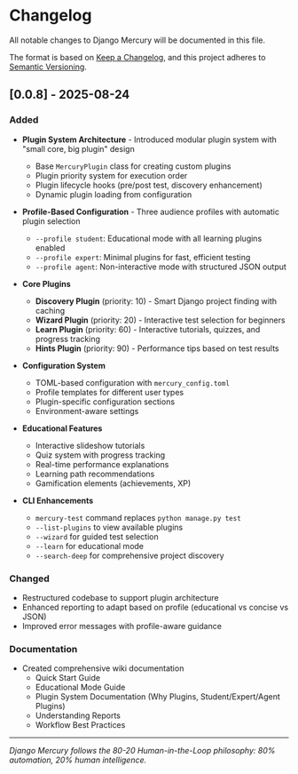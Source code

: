 # Changelog

All notable changes to Django Mercury will be documented in this file.

The format is based on [Keep a Changelog](https://keepachangelog.com/en/1.0.0/),
and this project adheres to [Semantic Versioning](https://semver.org/spec/v2.0.0.html).

## [0.0.8] - 2025-08-24

### Added
- **Plugin System Architecture** - Introduced modular plugin system with "small core, big plugin" design
  - Base `MercuryPlugin` class for creating custom plugins
  - Plugin priority system for execution order
  - Plugin lifecycle hooks (pre/post test, discovery enhancement)
  - Dynamic plugin loading from configuration

- **Profile-Based Configuration** - Three audience profiles with automatic plugin selection
  - `--profile student`: Educational mode with all learning plugins enabled
  - `--profile expert`: Minimal plugins for fast, efficient testing
  - `--profile agent`: Non-interactive mode with structured JSON output

- **Core Plugins**
  - **Discovery Plugin** (priority: 10) - Smart Django project finding with caching
  - **Wizard Plugin** (priority: 20) - Interactive test selection for beginners
  - **Learn Plugin** (priority: 60) - Interactive tutorials, quizzes, and progress tracking
  - **Hints Plugin** (priority: 90) - Performance tips based on test results

- **Configuration System**
  - TOML-based configuration with `mercury_config.toml`
  - Profile templates for different user types
  - Plugin-specific configuration sections
  - Environment-aware settings

- **Educational Features**
  - Interactive slideshow tutorials
  - Quiz system with progress tracking
  - Real-time performance explanations
  - Learning path recommendations
  - Gamification elements (achievements, XP)

- **CLI Enhancements**
  - `mercury-test` command replaces `python manage.py test`
  - `--list-plugins` to view available plugins
  - `--wizard` for guided test selection
  - `--learn` for educational mode
  - `--search-deep` for comprehensive project discovery

### Changed
- Restructured codebase to support plugin architecture
- Enhanced reporting to adapt based on profile (educational vs concise vs JSON)
- Improved error messages with profile-aware guidance

### Documentation
- Created comprehensive wiki documentation
  - Quick Start Guide
  - Educational Mode Guide
  - Plugin System Documentation (Why Plugins, Student/Expert/Agent Plugins)
  - Understanding Reports
  - Workflow Best Practices

---

*Django Mercury follows the 80-20 Human-in-the-Loop philosophy: 80% automation, 20% human intelligence.*